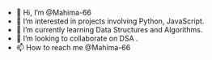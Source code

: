 - 👋 Hi, I’m @Mahima-66
- 👀 I’m interested in projects involving Python, JavaScript. 
- 🌱 I’m currently learning Data Structures and Algorithms.
- 💞️ I’m looking to collaborate on DSA .
- 📫 How to reach me @Mahima-66

<!---
Mahima-66/Mahima-66 is a ✨ special ✨ repository because its `README.md` (this file) appears on your GitHub profile.
You can click the Preview link to take a look at your changes.
--->

